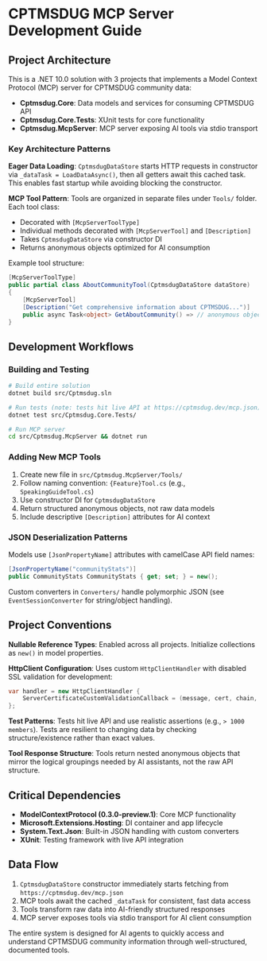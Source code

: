 # CPTMSDUG MCP Server Development Guide

## Project Architecture

This is a .NET 10.0 solution with 3 projects that implements a Model Context Protocol (MCP) server for CPTMSDUG community data:

- **Cptmsdug.Core**: Data models and services for consuming CPTMSDUG API
- **Cptmsdug.Core.Tests**: XUnit tests for core functionality  
- **Cptmsdug.McpServer**: MCP server exposing AI tools via stdio transport

### Key Architecture Patterns

**Eager Data Loading**: `CptmsdugDataStore` starts HTTP requests in constructor via `_dataTask = LoadDataAsync()`, then all getters await this cached task. This enables fast startup while avoiding blocking the constructor.

**MCP Tool Pattern**: Tools are organized in separate files under `Tools/` folder. Each tool class:
- Decorated with `[McpServerToolType]` 
- Individual methods decorated with `[McpServerTool]` and `[Description]`
- Takes `CptmsdugDataStore` via constructor DI
- Returns anonymous objects optimized for AI consumption

Example tool structure:
```csharp
[McpServerToolType]
public partial class AboutCommunityTool(CptmsdugDataStore dataStore)
{
    [McpServerTool]
    [Description("Get comprehensive information about CPTMSDUG...")]
    public async Task<object> GetAboutCommunity() => // anonymous object
}
```

## Development Workflows

### Building and Testing
```bash
# Build entire solution
dotnet build src/Cptmsdug.sln

# Run tests (note: tests hit live API at https://cptmsdug.dev/mcp.json)
dotnet test src/Cptmsdug.Core.Tests/

# Run MCP server 
cd src/Cptmsdug.McpServer && dotnet run
```

### Adding New MCP Tools
1. Create new file in `src/Cptmsdug.McpServer/Tools/`
2. Follow naming convention: `{Feature}Tool.cs` (e.g., `SpeakingGuideTool.cs`)
3. Use constructor DI for `CptmsdugDataStore`
4. Return structured anonymous objects, not raw data models
5. Include descriptive `[Description]` attributes for AI context

### JSON Deserialization Patterns
Models use `[JsonPropertyName]` attributes with camelCase API field names:
```csharp
[JsonPropertyName("communityStats")]
public CommunityStats CommunityStats { get; set; } = new();
```

Custom converters in `Converters/` handle polymorphic JSON (see `EventSessionConverter` for string/object handling).

## Project Conventions

**Nullable Reference Types**: Enabled across all projects. Initialize collections as `new()` in model properties.

**HttpClient Configuration**: Uses custom `HttpClientHandler` with disabled SSL validation for development:
```csharp
var handler = new HttpClientHandler {
    ServerCertificateCustomValidationCallback = (message, cert, chain, errors) => true
};
```

**Test Patterns**: Tests hit live API and use realistic assertions (e.g., `> 1000 members`). Tests are resilient to changing data by checking structure/existence rather than exact values.

**Tool Response Structure**: Tools return nested anonymous objects that mirror the logical groupings needed by AI assistants, not the raw API structure.

## Critical Dependencies

- **ModelContextProtocol (0.3.0-preview.1)**: Core MCP functionality
- **Microsoft.Extensions.Hosting**: DI container and app lifecycle
- **System.Text.Json**: Built-in JSON handling with custom converters
- **XUnit**: Testing framework with live API integration

## Data Flow

1. `CptmsdugDataStore` constructor immediately starts fetching from `https://cptmsdug.dev/mcp.json`
2. MCP tools await the cached `_dataTask` for consistent, fast data access
3. Tools transform raw data into AI-friendly structured responses
4. MCP server exposes tools via stdio transport for AI client consumption

The entire system is designed for AI agents to quickly access and understand CPTMSDUG community information through well-structured, documented tools.